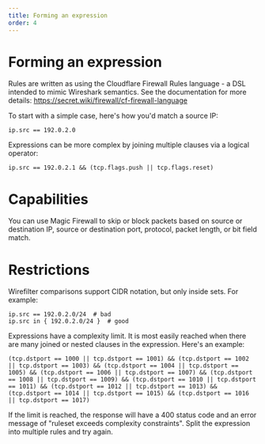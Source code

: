 ```yaml
---
title: Forming an expression
order: 4
---
```


# Forming an expression

Rules are written as using the Cloudflare Firewall Rules language - a DSL intended to mimic Wireshark semantics. See the documentation for more details: https://secret.wiki/firewall/cf-firewall-language

To start with a simple case, here's how you'd match a source IP:

```ip.src == 192.0.2.0```

Expressions can be more complex by joining multiple clauses via a logical operator:

```ip.src == 192.0.2.1 && (tcp.flags.push || tcp.flags.reset)```

# Capabilities

You can use Magic Firewall to skip or block packets based on source or destination IP, source or destination port, protocol, packet length, or bit field match.

# Restrictions

Wirefilter comparisons support CIDR notation, but only inside sets.  For example:

```
ip.src == 192.0.2.0/24  # bad
ip.src in { 192.0.2.0/24 }  # good
```

Expressions have a complexity limit. It is most easily reached when there are many joined or nested clauses in the expression.  Here's an example:

```
(tcp.dstport == 1000 || tcp.dstport == 1001) && (tcp.dstport == 1002 || tcp.dstport == 1003) && (tcp.dstport == 1004 || tcp.dstport == 1005) && (tcp.dstport == 1006 || tcp.dstport == 1007) && (tcp.dstport == 1008 || tcp.dstport == 1009) && (tcp.dstport == 1010 || tcp.dstport == 1011) && (tcp.dstport == 1012 || tcp.dstport == 1013) && (tcp.dstport == 1014 || tcp.dstport == 1015) && (tcp.dstport == 1016 || tcp.dstport == 1017)
```

If the limit is reached, the response will have a 400 status code and an error message of "ruleset exceeds complexity constraints".  Split the expression into multiple rules and try again.
